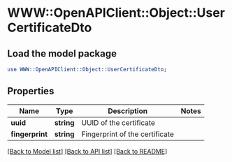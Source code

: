 # WWW::OpenAPIClient::Object::UserCertificateDto

## Load the model package
```perl
use WWW::OpenAPIClient::Object::UserCertificateDto;
```

## Properties
Name | Type | Description | Notes
------------ | ------------- | ------------- | -------------
**uuid** | **string** | UUID of the certificate | 
**fingerprint** | **string** | Fingerprint of the certificate | 

[[Back to Model list]](../README.md#documentation-for-models) [[Back to API list]](../README.md#documentation-for-api-endpoints) [[Back to README]](../README.md)


